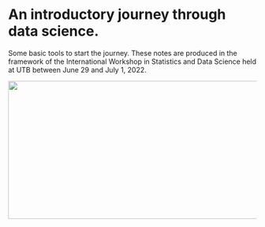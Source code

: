 # An introductory journey through data science.

Some basic tools to start the journey. These notes are produced in the framework of the International Workshop in Statistics and Data Science held at UTB between June 29 and July 1, 2022.

<p float="left">
  <img src="https://www.byui.edu/images/Mauricio%20Test/Data-Science-Banner.jpg" width="1000" height=280 />
</p>

